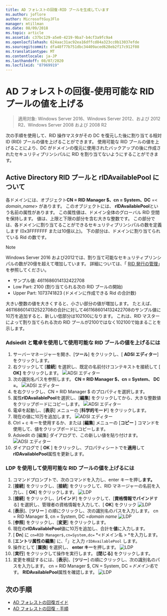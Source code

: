 ```yaml
---
title: AD フォレストの回復-RID プールを生成しています
ms.author: joflore
author: MicrosoftGuyJFlo
manager: mtillman
ms.date: 08/09/2018
ms.topic: article
ms.assetid: c37bc129-a5e0-4219-9ba7-b4cf3a9fc9a4
ms.openlocfilehash: 624aac31ac92ea16dffcd84a323cc0b13037efde
ms.sourcegitcommit: dfa48f77b751dbc34409aced628eb2f17c912f08
ms.translationtype: MT
ms.contentlocale: ja-JP
ms.lasthandoff: 08/07/2020
ms.locfileid: "87969919"
---
```

# <a name="ad-forest-recovery---raising-the-value-of-available-rid-pools"></a>AD フォレストの回復-使用可能な RID プールの値を上げる

>適用対象: Windows Server 2016、Windows Server 2012、および 2012 R2、Windows Server 2008 および 2008 R2

次の手順を使用して、RID 操作マスタがその DC を復元した後に割り当てる相対 ID (RID) プールの値を上げることができます。 使用可能な RID プールの値を上げることにより、DC がドメインの復元に使用されたバックアップの後に作成されたセキュリティプリンシパルに RID を割り当てないようにすることができます。

## <a name="about-active-directory-rid-pools-and-ridavailablepool"></a>Active Directory RID プールと rIDAvailablePool について

各ドメインには、オブジェクト**CN = RID Manager $、cn = System、DC** =< *domain_name*> があります。 このオブジェクトには、 **rIDAvailablePool**という名前の属性があります。 この属性値は、ドメイン全体のグローバル RID 空間を保持します。 値は、上限と下限の部分を含む大きな整数です。 この部分では、各ドメインに割り当てることができるセキュリティプリンシパルの数を定義します (0x3FFFFFFF または10億以上)。 下の部分は、ドメインに割り当てられている Rid の数です。

> [!NOTE]
> Windows Server 2016 および2012では、割り当て可能なセキュリティプリンシパルの数が20億を超えて増加しています。 詳細については、「 [RID 発行の管理](./managing-rid-issuance.md)」を参照してください。

- サンプル値: 4611686014132422708
- Low Part: 2100 (割り当てられる次の RID プールの開始)
- Upper Part: 1073741823 (ドメインに作成できる Rid の合計数)

大きい整数の値を大きくすると、小さい部分の値が増加します。 たとえば、4611686014132522708の合計に対して4611686014132422708のサンプル値に10万を追加すると、新しい低部分は102100になります。 これは、RID マスターによって割り当てられる次の RID プールが2100ではなく102100で始まることを示します。

### <a name="to-raise-the-value-of-available-rid-pools-using-adsiedit-and-the-calculator"></a>Adsiedit と電卓を使用して使用可能な RID プールの値を上げるには

1. サーバーマネージャーを開き、[**ツール**] をクリックし、[ **ADSI エディター**] をクリックします。
2. 右クリックして [**接続**] を選択し、既定の名前付けコンテキストを接続して [ **OK]** をクリックします。
   ![ADSI エディター](media/AD-Forest-Recovery-Raise-RID-Pool/adsi1.png)
3. 次の識別名パスを参照します。 **CN = RID Manager $、cn = System、 <domain name> DC =**。
   ![ADSI エディター](media/AD-Forest-Recovery-Raise-RID-Pool/adsi2.png)
3. を右クリックし、CN = RID Manager $ のプロパティを選択します。
4. 属性**rIDAvailablePool**を選択し、[**編集**] をクリックしてから、大きな整数値をクリップボードにコピーします。
   ![ADSI エディター](media/AD-Forest-Recovery-Raise-RID-Pool/adsi3.png)
5. 電卓を起動し、[**表示**] メニューの [**科学的モード**] をクリックします。
6. 現在の値に10万を追加します。
   ![ADSI エディター](media/AD-Forest-Recovery-Raise-RID-Pool/adsi4.png)
7. Ctrl + c キーを使用するか、または [**編集**] メニューの [**コピー** ] コマンドを使用して、値をクリップボードにコピーします。
8. Adsiedit の [編集] ダイアログで、この新しい値を貼り付けます。
   ![ADSI エディター](media/AD-Forest-Recovery-Raise-RID-Pool/adsi5.png)
9. ダイアログで [ **OK** ] をクリックし、プロパティシートでを**適用**して**rIDAvailablePool**属性を更新します。

### <a name="to-raise-the-value-of-available-rid-pools-using-ldp"></a>LDP を使用して使用可能な RID プールの値を上げるには

1. コマンドプロンプトで、次のコマンドを入力し、enter キーを押し**ます。**
2. [**接続**] をクリックし、[**接続**] をクリックして、RID マネージャーの名前を入力し、[ **OK**] をクリックします。
   ![LDP](media/AD-Forest-Recovery-Raise-RID-Pool/ldp1.png)
3. [**接続**] をクリックし、[**バインド**] をクリックして、[**資格情報でバインド**する] を選択し、管理者の資格情報を入力して、[ **OK**] をクリック
   ![LDP](media/AD-Forest-Recovery-Raise-RID-Pool/ldp2.png)
4. [**表示**]、[**ツリー** ] の順にクリックし、次の識別名のパスを入力します。 cn = RID Manager $, cn = System, DC =*domain name* 
    ![ LDP](media/AD-Forest-Recovery-Raise-RID-Pool/ldp3.png)
5. [**参照**] をクリックし、[**変更**] をクリックします。
6. 現在の**rIDAvailablePool**値に10万を追加し、合計を**値**に入力します。
7. [ **Dn**] に `cn=RID Manager$,cn=System,dc=` *<ドメイン名 \> *を入力します。
8. [**エントリ属性の編集**] に、「」と入力 `rIDAvailablePool` します。
9. 操作として [**置換**] を選択し、 **enter キー**を押します。
   ![LDP](media/AD-Forest-Recovery-Raise-RID-Pool/ldp4.png)
10. [**実行**] をクリックして操作を実行します。 **[閉じる]** をクリックします。
11. 変更を検証するには、[**表示**]、[**ツリー**] の順にクリックし、次の識別名のパスを入力します。 cn = RID Manager $, CN = System, DC =*ドメイン名*です。   **RIDAvailablePool**属性を確認します。
   ![LDP](media/AD-Forest-Recovery-Raise-RID-Pool/ldp5.png)

## <a name="next-steps"></a>次の手順

- [AD フォレストの回復ガイド](AD-Forest-Recovery-Guide.md)
- [AD フォレストの回復 - 手順](AD-Forest-Recovery-Procedures.md)
